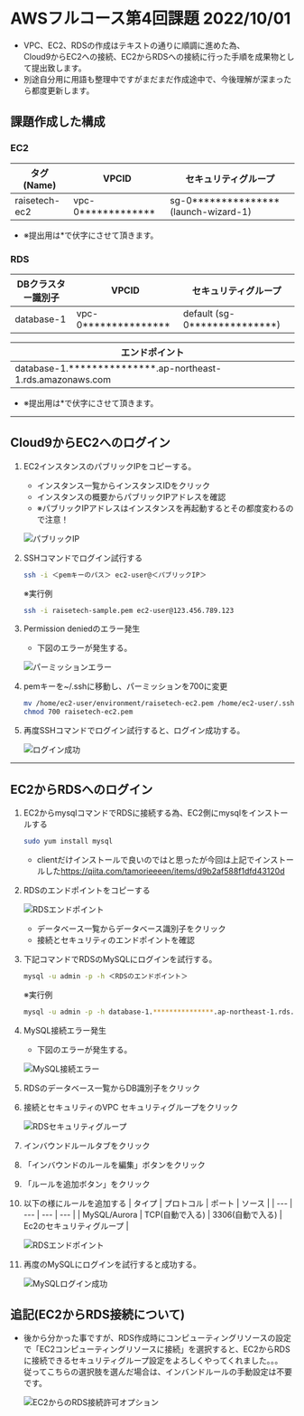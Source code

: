 # AWSフルコース第4回課題 2022/10/01

- VPC、EC2、RDSの作成はテキストの通りに順調に進めた為、  
  Cloud9からEC2への接続、EC2からRDSへの接続に行った手順を成果物として提出致します。
- 別途自分用に用語も整理中ですがまだまだ作成途中で、今後理解が深まったら都度更新します。

## 課題作成した構成

### EC2

| タグ(Name) | VPCID | セキュリティグループ |
| --- | --- | --- |
| raisetech-ec2 | vpc-0************* | sg-0*************** (launch-wizard-1) |

- ※提出用は*で伏字にさせて頂きます。

### RDS

| DBクラスター識別子 | VPCID | セキュリティグループ |
| --- | --- | --- |
| database-1 | vpc-0*************** | default (sg-0***************) |

|  エンドポイント |
|  --- |
| database-1.***************.ap-northeast-1.rds.amazonaws.com |

- ※提出用は*で伏字にさせて頂きます。

---

## Cloud9からEC2へのログイン

1. EC2インスタンスのパブリックIPをコピーする。

    - インスタンス一覧からインスタンスIDをクリック
    - インスタンスの概要からパブリックIPアドレスを確認
    - ※パブリックIPアドレスはインスタンスを再起動するとその都度変わるので注意！

    ![パブリックIP](image/パブリックIP.png)

2. SSHコマンドでログイン試行する

    ```sh
    ssh -i ＜pemキーのパス＞ ec2-user@＜パブリックIP＞
    ```

    ※実行例

    ```sh
    ssh -i raisetech-sample.pem ec2-user@123.456.789.123
    ```

3. Permission deniedのエラー発生

    - 下図のエラーが発生する。

    ![パーミッションエラー](image/EC2%E3%83%AD%E3%82%B0%E3%82%A4%E3%83%B3%E3%82%A8%E3%83%A9%E3%83%BC.png)

4. pemキーを~/.sshに移動し、パーミッションを700に変更

    ```sh
    mv /home/ec2-user/environment/raisetech-ec2.pem /home/ec2-user/.ssh
    chmod 700 raisetech-ec2.pem 
    ```

5. 再度SSHコマンドでログイン試行すると、ログイン成功する。

    ![ログイン成功](image/%E3%83%AD%E3%82%B0%E3%82%A4%E3%83%B3%E6%88%90%E5%8A%9F.png)

---

## EC2からRDSへのログイン

1. EC2からmysqlコマンドでRDSに接続する為、EC2側にmysqlをインストールする

    ```sh
    sudo yum install mysql
    ```

    - clientだけインストールで良いのではと思ったが今回は上記でインストールした<https://qiita.com/tamorieeeen/items/d9b2af588f1dfd43120d>

2. RDSのエンドポイントをコピーする

    ![RDSエンドポイント](image/RDS%E3%82%A8%E3%83%B3%E3%83%89%E3%83%9D%E3%82%A4%E3%83%B3%E3%83%88.png)

    - データベース一覧からデータベース識別子をクリック
    - 接続とセキュリティのエンドポイントを確認

3. 下記コマンドでRDSのMySQLにログインを試行する。

    ```sh
    mysql -u admin -p -h ＜RDSのエンドポイント＞
    ```

    ※実行例

    ```sh
    mysql -u admin -p -h database-1.***************.ap-northeast-1.rds.amazonaws.com -P 3306
    ```

4. MySQL接続エラー発生
    - 下図のエラーが発生する。

    ![MySQL接続エラー](image/mysql%E3%83%AD%E3%82%B0%E3%82%A4%E3%83%B3%E3%82%A8%E3%83%A9%E3%83%BC.png)

5. RDSのデータベース一覧からDB識別子をクリック
6. 接続とセキュリティのVPC セキュリティグループをクリック

    ![RDSセキュリティグループ](image/RDS%E3%82%BB%E3%82%AD%E3%83%A5%E3%83%AA%E3%83%86%E3%82%A3%E3%82%B0%E3%83%AB%E3%83%BC%E3%83%97.png)

7. インバウンドルールタブをクリック
8. 「インバウンドのルールを編集」ボタンをクリック
9. 「ルールを追加ボタン」をクリック
10. 以下の様にルールを追加する
    | タイプ | プロトコル | ポート | ソース |
    | --- | --- | --- | --- |
    | MySQL/Aurora | TCP(自動で入る) | 3306(自動で入る) | Ec2のセキュリティグループ |

    ![RDSエンドポイント](image/%E3%82%A4%E3%83%B3%E3%83%90%E3%82%A6%E3%83%B3%E3%83%89%E3%83%AB%E3%83%BC%E3%83%AB.png)

11. 再度のMySQLにログインを試行すると成功する。

    ![MySQLログイン成功](image/MySQL%E3%83%AD%E3%82%B0%E3%82%A4%E3%83%B3%E6%88%90%E5%8A%9F.png)

## 追記(EC2からRDS接続について)

- 後から分かった事ですが、RDS作成時にコンピューティングリソースの設定で「EC2コンピューティングリソースに接続」を選択すると、EC2からRDSに接続できるセキュリティグループ設定をよろしくやってくれました。。。  
  従ってこちらの選択肢を選んだ場合は、インバンドルールの手動設定は不要です。
  
    ![EC2からのRDS接続許可オプション](image/RDS%E3%81%AEEC2%E6%8E%A5%E7%B6%9A%E8%A8%AD%E5%AE%9A.png)
